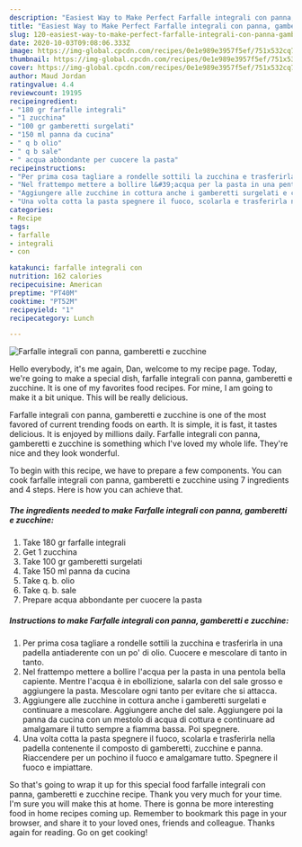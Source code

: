 ```yaml
---
description: "Easiest Way to Make Perfect Farfalle integrali con panna, gamberetti e zucchine"
title: "Easiest Way to Make Perfect Farfalle integrali con panna, gamberetti e zucchine"
slug: 120-easiest-way-to-make-perfect-farfalle-integrali-con-panna-gamberetti-e-zucchine
date: 2020-10-03T09:08:06.333Z
image: https://img-global.cpcdn.com/recipes/0e1e989e3957f5ef/751x532cq70/farfalle-integrali-con-panna-gamberetti-e-zucchine-recipe-main-photo.jpg
thumbnail: https://img-global.cpcdn.com/recipes/0e1e989e3957f5ef/751x532cq70/farfalle-integrali-con-panna-gamberetti-e-zucchine-recipe-main-photo.jpg
cover: https://img-global.cpcdn.com/recipes/0e1e989e3957f5ef/751x532cq70/farfalle-integrali-con-panna-gamberetti-e-zucchine-recipe-main-photo.jpg
author: Maud Jordan
ratingvalue: 4.4
reviewcount: 19195
recipeingredient:
- "180 gr farfalle integrali"
- "1 zucchina"
- "100 gr gamberetti surgelati"
- "150 ml panna da cucina"
- " q b olio"
- " q b sale"
- " acqua abbondante per cuocere la pasta"
recipeinstructions:
- "Per prima cosa tagliare a rondelle sottili la zucchina e trasferirla in una padella antiaderente con un po&#39; di olio. Cuocere e mescolare di tanto in tanto."
- "Nel frattempo mettere a bollire l&#39;acqua per la pasta in una pentola bella capiente. Mentre l&#39;acqua è in ebollizione, salarla con del sale grosso e aggiungere la pasta. Mescolare ogni tanto per evitare che si attacca."
- "Aggiungere alle zucchine in cottura anche i gamberetti surgelati e continuare a mescolare. Aggiungere anche del sale. Aggiungere poi la panna da cucina con un mestolo di acqua di cottura e continuare ad amalgamare il tutto sempre a fiamma bassa. Poi spegnere."
- "Una volta cotta la pasta spegnere il fuoco, scolarla e trasferirla nella padella contenente il composto di gamberetti, zucchine e panna. Riaccendere per un pochino il fuoco e amalgamare tutto. Spegnere il fuoco e impiattare."
categories:
- Recipe
tags:
- farfalle
- integrali
- con

katakunci: farfalle integrali con 
nutrition: 162 calories
recipecuisine: American
preptime: "PT40M"
cooktime: "PT52M"
recipeyield: "1"
recipecategory: Lunch

---
```



![Farfalle integrali con panna, gamberetti e zucchine](https://img-global.cpcdn.com/recipes/0e1e989e3957f5ef/751x532cq70/farfalle-integrali-con-panna-gamberetti-e-zucchine-recipe-main-photo.jpg)

Hello everybody, it's me again, Dan, welcome to my recipe page. Today, we're going to make a special dish, farfalle integrali con panna, gamberetti e zucchine. It is one of my favorites food recipes. For mine, I am going to make it a bit unique. This will be really delicious.



Farfalle integrali con panna, gamberetti e zucchine is one of the most favored of current trending foods on earth. It is simple, it is fast, it tastes delicious. It is enjoyed by millions daily. Farfalle integrali con panna, gamberetti e zucchine is something which I've loved my whole life. They're nice and they look wonderful.


To begin with this recipe, we have to prepare a few components. You can cook farfalle integrali con panna, gamberetti e zucchine using 7 ingredients and 4 steps. Here is how you can achieve that.

<!--inarticleads1-->

##### The ingredients needed to make Farfalle integrali con panna, gamberetti e zucchine:

1. Take 180 gr farfalle integrali
1. Get 1 zucchina
1. Take 100 gr gamberetti surgelati
1. Take 150 ml panna da cucina
1. Take  q. b. olio
1. Take  q. b. sale
1. Prepare  acqua abbondante per cuocere la pasta




<!--inarticleads2-->

##### Instructions to make Farfalle integrali con panna, gamberetti e zucchine:

1. Per prima cosa tagliare a rondelle sottili la zucchina e trasferirla in una padella antiaderente con un po&#39; di olio. Cuocere e mescolare di tanto in tanto.
1. Nel frattempo mettere a bollire l&#39;acqua per la pasta in una pentola bella capiente. Mentre l&#39;acqua è in ebollizione, salarla con del sale grosso e aggiungere la pasta. Mescolare ogni tanto per evitare che si attacca.
1. Aggiungere alle zucchine in cottura anche i gamberetti surgelati e continuare a mescolare. Aggiungere anche del sale. Aggiungere poi la panna da cucina con un mestolo di acqua di cottura e continuare ad amalgamare il tutto sempre a fiamma bassa. Poi spegnere.
1. Una volta cotta la pasta spegnere il fuoco, scolarla e trasferirla nella padella contenente il composto di gamberetti, zucchine e panna. Riaccendere per un pochino il fuoco e amalgamare tutto. Spegnere il fuoco e impiattare.




So that's going to wrap it up for this special food farfalle integrali con panna, gamberetti e zucchine recipe. Thank you very much for your time. I'm sure you will make this at home. There is gonna be more interesting food in home recipes coming up. Remember to bookmark this page in your browser, and share it to your loved ones, friends and colleague. Thanks again for reading. Go on get cooking!
